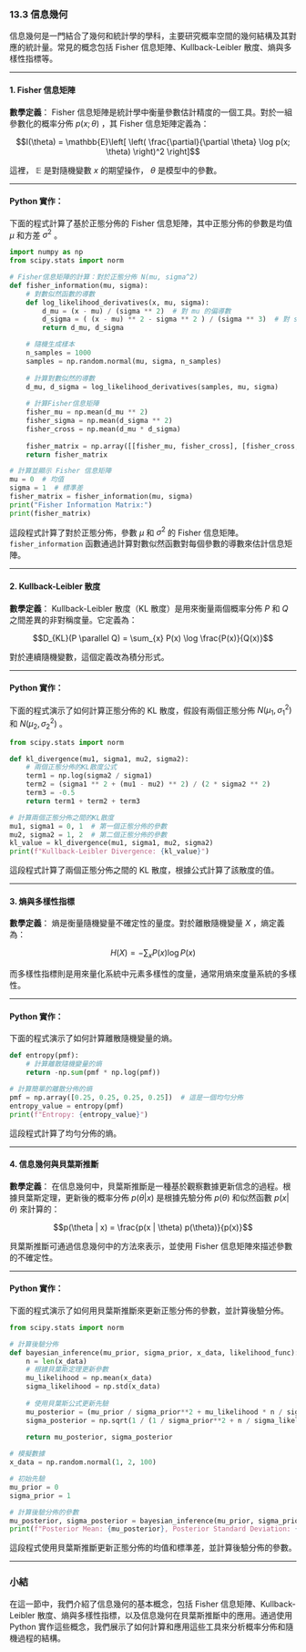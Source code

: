### 13.3 信息幾何

信息幾何是一門結合了幾何和統計學的學科，主要研究概率空間的幾何結構及其對應的統計量。常見的概念包括 Fisher 信息矩陣、Kullback-Leibler 散度、熵與多樣性指標等。

---

#### 1. Fisher 信息矩陣

**數學定義**：
Fisher 信息矩陣是統計學中衡量參數估計精度的一個工具。對於一組參數化的概率分佈  $`p(x; \theta)`$ ，其 Fisher 信息矩陣定義為：


```math
I(\theta) = \mathbb{E}\left[ \left( \frac{\partial}{\partial \theta} \log p(x; \theta) \right)^2 \right]
```

這裡， $`\mathbb{E}`$  是對隨機變數  $`x`$  的期望操作， $`\theta`$  是模型中的參數。

---

#### Python 實作：
下面的程式計算了基於正態分佈的 Fisher 信息矩陣，其中正態分佈的參數是均值  $`\mu`$  和方差  $`\sigma^2`$ 。

```python
import numpy as np
from scipy.stats import norm

# Fisher信息矩陣的計算：對於正態分佈 N(mu, sigma^2)
def fisher_information(mu, sigma):
    # 對數似然函數的導數
    def log_likelihood_derivatives(x, mu, sigma):
        d_mu = (x - mu) / (sigma ** 2)  # 對 mu 的偏導數
        d_sigma = ( (x - mu) ** 2 - sigma ** 2 ) / (sigma ** 3)  # 對 sigma 的偏導數
        return d_mu, d_sigma

    # 隨機生成樣本
    n_samples = 1000
    samples = np.random.normal(mu, sigma, n_samples)
    
    # 計算對數似然的導數
    d_mu, d_sigma = log_likelihood_derivatives(samples, mu, sigma)
    
    # 計算Fisher信息矩陣
    fisher_mu = np.mean(d_mu ** 2)
    fisher_sigma = np.mean(d_sigma ** 2)
    fisher_cross = np.mean(d_mu * d_sigma)
    
    fisher_matrix = np.array([[fisher_mu, fisher_cross], [fisher_cross, fisher_sigma]])
    return fisher_matrix

# 計算並顯示 Fisher 信息矩陣
mu = 0  # 均值
sigma = 1  # 標準差
fisher_matrix = fisher_information(mu, sigma)
print("Fisher Information Matrix:")
print(fisher_matrix)
```

這段程式計算了對於正態分佈，參數  $`\mu`$  和  $`\sigma^2`$  的 Fisher 信息矩陣。`fisher_information` 函數通過計算對數似然函數對每個參數的導數來估計信息矩陣。

---

#### 2. Kullback-Leibler 散度

**數學定義**：
Kullback-Leibler 散度（KL 散度）是用來衡量兩個概率分佈  $`P`$  和  $`Q`$  之間差異的非對稱度量。它定義為：


```math
D_{KL}(P \parallel Q) = \sum_{x} P(x) \log \frac{P(x)}{Q(x)}
```

對於連續隨機變數，這個定義改為積分形式。

---

#### Python 實作：
下面的程式演示了如何計算正態分佈的 KL 散度，假設有兩個正態分佈  $`N(\mu_1, \sigma_1^2)`$  和  $`N(\mu_2, \sigma_2^2)`$ 。

```python
from scipy.stats import norm

def kl_divergence(mu1, sigma1, mu2, sigma2):
    # 兩個正態分佈的KL散度公式
    term1 = np.log(sigma2 / sigma1)
    term2 = (sigma1 ** 2 + (mu1 - mu2) ** 2) / (2 * sigma2 ** 2)
    term3 = -0.5
    return term1 + term2 + term3

# 計算兩個正態分佈之間的KL散度
mu1, sigma1 = 0, 1  # 第一個正態分佈的參數
mu2, sigma2 = 1, 2  # 第二個正態分佈的參數
kl_value = kl_divergence(mu1, sigma1, mu2, sigma2)
print(f"Kullback-Leibler Divergence: {kl_value}")
```

這段程式計算了兩個正態分佈之間的 KL 散度，根據公式計算了該散度的值。

---

#### 3. 熵與多樣性指標

**數學定義**：
熵是衡量隨機變量不確定性的量度。對於離散隨機變量  $`X`$ ，熵定義為：


```math
H(X) = - \sum_{x} P(x) \log P(x)
```

而多樣性指標則是用來量化系統中元素多樣性的度量，通常用熵來度量系統的多樣性。

---

#### Python 實作：
下面的程式演示了如何計算離散隨機變量的熵。

```python
def entropy(pmf):
    # 計算離散隨機變量的熵
    return -np.sum(pmf * np.log(pmf))

# 計算簡單的離散分佈的熵
pmf = np.array([0.25, 0.25, 0.25, 0.25])  # 這是一個均勻分佈
entropy_value = entropy(pmf)
print(f"Entropy: {entropy_value}")
```

這段程式計算了均勻分佈的熵。

---

#### 4. 信息幾何與貝葉斯推斷

**數學定義**：
在信息幾何中，貝葉斯推斷是一種基於觀察數據更新信念的過程。根據貝葉斯定理，更新後的概率分佈  $`p(\theta | x)`$  是根據先驗分佈  $`p(\theta)`$  和似然函數  $`p(x|\theta)`$  來計算的：

```math
p(\theta | x) = \frac{p(x | \theta) p(\theta)}{p(x)}
```

貝葉斯推斷可通過信息幾何中的方法來表示，並使用 Fisher 信息矩陣來描述參數的不確定性。

---

#### Python 實作：
下面的程式演示了如何用貝葉斯推斷來更新正態分佈的參數，並計算後驗分佈。

```python
from scipy.stats import norm

# 計算後驗分佈
def bayesian_inference(mu_prior, sigma_prior, x_data, likelihood_func):
    n = len(x_data)
    # 根據貝葉斯定理更新參數
    mu_likelihood = np.mean(x_data)
    sigma_likelihood = np.std(x_data)
    
    # 使用貝葉斯公式更新先驗
    mu_posterior = (mu_prior / sigma_prior**2 + mu_likelihood * n / sigma_likelihood**2) / (1 / sigma_prior**2 + n / sigma_likelihood**2)
    sigma_posterior = np.sqrt(1 / (1 / sigma_prior**2 + n / sigma_likelihood**2))
    
    return mu_posterior, sigma_posterior

# 模擬數據
x_data = np.random.normal(1, 2, 100)

# 初始先驗
mu_prior = 0
sigma_prior = 1

# 計算後驗分佈的參數
mu_posterior, sigma_posterior = bayesian_inference(mu_prior, sigma_prior, x_data, norm.pdf)
print(f"Posterior Mean: {mu_posterior}, Posterior Standard Deviation: {sigma_posterior}")
```

這段程式使用貝葉斯推斷更新正態分佈的均值和標準差，並計算後驗分佈的參數。

---

### 小結

在這一節中，我們介紹了信息幾何的基本概念，包括 Fisher 信息矩陣、Kullback-Leibler 散度、熵與多樣性指標，以及信息幾何在貝葉斯推斷中的應用。通過使用 Python 實作這些概念，我們展示了如何計算和應用這些工具來分析概率分佈和隨機過程的結構。
